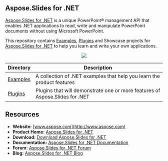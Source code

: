 ## Aspose.Slides for .NET

[Aspose.Slides for .NET](http://www.aspose.com/products/slides/net) is a unique PowerPoint® management API that enables .NET applications to read, write and manipulate PowerPoint documents without using Microsoft PowerPoint.

This repository contains [Examples](Examples), [Plugins](Plugins) and Showcase projects for [Aspose.Slides for .NET](http://www.aspose.com/products/slides/net) to help you learn and write your own applications.

<p align="center">

  <a title="Download complete Aspose.Slides for .NET source code" href="https://github.com/aspose-slides/Aspose.Slides-for-.NET/archive/master.zip">
	<img src="https://raw.github.com/AsposeExamples/java-examples-dashboard/master/images/downloadZip-Button-Large.png" />
  </a>
</p>

Directory | Description
--------- | -----------
[Examples](Examples)  | A collection of .NET examples that help you learn the product features
[Plugins](Plugins)  | Plugins that will demonstrate one or more features of Aspose.Slides for .NET

## Resources

+ **Website:** [www.aspose.com](http://www.aspose.com)
+ **Product Home:** [Aspose.Slides for .NET](https://products.aspose.com/slides/net)
+ **Download:** [Download Aspose.Slides for .NET](https://downloads.aspose.com/slides/net)
+ **Documentation:** [Aspose.Slides for .NET Documentation](https://docs.aspose.com/display/slidesnet/Home)
+ **Forum:** [Aspose.Slides for .NET Forum](https://forum.aspose.com/c/slides)
+ **Blog:** [Aspose.Slides for .NET Blog](https://blog.aspose.com/category/aspose-products/aspose-slides-product-family/)

